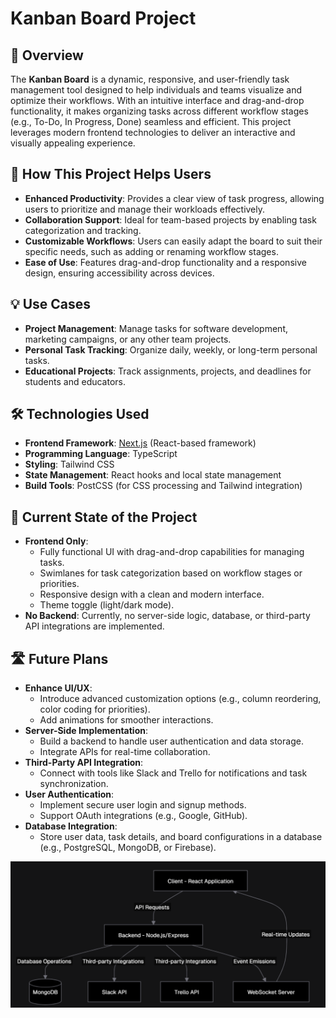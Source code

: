 # Kanban Board Project

## 📖 Overview
The **Kanban Board** is a dynamic, responsive, and user-friendly task management tool designed to help individuals and teams visualize and optimize their workflows. With an intuitive interface and drag-and-drop functionality, it makes organizing tasks across different workflow stages (e.g., To-Do, In Progress, Done) seamless and efficient. This project leverages modern frontend technologies to deliver an interactive and visually appealing experience.

## 🚀 How This Project Helps Users
- **Enhanced Productivity**: Provides a clear view of task progress, allowing users to prioritize and manage their workloads effectively.
- **Collaboration Support**: Ideal for team-based projects by enabling task categorization and tracking.
- **Customizable Workflows**: Users can easily adapt the board to suit their specific needs, such as adding or renaming workflow stages.
- **Ease of Use**: Features drag-and-drop functionality and a responsive design, ensuring accessibility across devices.

## 💡 Use Cases
- **Project Management**: Manage tasks for software development, marketing campaigns, or any other team projects.
- **Personal Task Tracking**: Organize daily, weekly, or long-term personal tasks.
- **Educational Projects**: Track assignments, projects, and deadlines for students and educators.

## 🛠️ Technologies Used
- **Frontend Framework**: [Next.js](https://nextjs.org/) (React-based framework)
- **Programming Language**: TypeScript
- **Styling**: Tailwind CSS
- **State Management**: React hooks and local state management
- **Build Tools**: PostCSS (for CSS processing and Tailwind integration)

## 📂 Current State of the Project
- **Frontend Only**: 
  - Fully functional UI with drag-and-drop capabilities for managing tasks.
  - Swimlanes for task categorization based on workflow stages or priorities.
  - Responsive design with a clean and modern interface.
  - Theme toggle (light/dark mode).
- **No Backend**: Currently, no server-side logic, database, or third-party API integrations are implemented.

## 🛣️ Future Plans
- **Enhance UI/UX**:
  - Introduce advanced customization options (e.g., column reordering, color coding for priorities).
  - Add animations for smoother interactions.
- **Server-Side Implementation**:
  - Build a backend to handle user authentication and data storage.
  - Integrate APIs for real-time collaboration.
- **Third-Party API Integration**:
  - Connect with tools like Slack and Trello for notifications and task synchronization.
- **User Authentication**:
  - Implement secure user login and signup methods.
  - Support OAuth integrations (e.g., Google, GitHub).
- **Database Integration**:
  - Store user data, task details, and board configurations in a database (e.g., PostgreSQL, MongoDB, or Firebase).

![Architecture of the app](future-plan.png)
